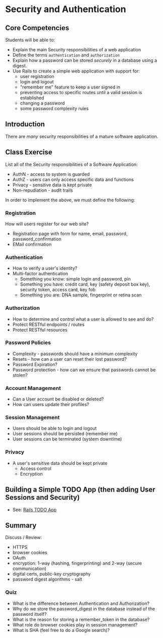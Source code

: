# Security and Authentication

## Core Competencies

Students will be able to:

* Explain the main Security responsibilities of a web application
* Define the terms `authentication` and `authorization`
* Explain how a password can be stored *securely* in a database using a digest.
* Use Rails to create a simple web application with support for:
  - user registration
  - login and logout
  - "remember me" feature to keep a user signed in
  - preventing access to specific routes until a valid session is established
  - changing a password
  - some password complexity rules

## Introduction

There are *many* security responsibilities of a mature software application.

## Class Exercise

List all of the Security responsibilities of a Software Application:

* AuthN - access to system is guarded
* AuthZ - users can only access specific data and functions
* Privacy - sensitive data is kept private
* Non-repudiation - audit trails

In order to implement the above, we must define the following:

### Registration

How will users register for our web site?

* Registration page with form for name, email, password, password_confirmation
* EMail confirmation

### Authentication

* How to verify a user's identity?
* Multi-factor authentication
  - Something you know: simple login and password, pin
  - Something you have: credit card, key (safety deposit box key),
                        security token, access card, key fob
  - Something you are: DNA sample, fingerprint or retina scan

### Authorization

* How to determine and control what a user is allowed to see and do?
* Protect RESTful endpoints / routes
* Protect RESTful resources

### Password Policies

* Complexity - passwords should have a minimum complexity
* Resets - how can a user can reset their lost password?
* Password Expiration?
* Password protection - how can we ensure that passwords cannot be stolen?

### Account Management

* Can a User account be disabled or deleted?
* How can users update their profiles?

### Session Management

* Users should be able to login and logout
* User sessions should be persisted (remember me)
* User sessions can be terminated (system downtime)

### Privacy

* A user's sensitive data should be kept private
  - Access control
  - Encryption

## Building a Simple TODO App (then adding User Sessions and Security)

* See: [Rails TODO App](https://github.com/ATL-WDI-Exercises/rails_todo_app)

## Summary

Discuss / Review:

* HTTPS
* browser cookies
* OAuth
* encryption: 1-way (hashing, fingerprinting) and 2-way (secure communication)
* digital certs, public-key cryptography
* password digest algorithms - salt


### Quiz

* What is the difference between Authentication and Authorization?
* Why do we store the password_digest in the database instead of the password itself?
* What is the reason for storing a remember_token in the database?
* What role do browser cookies play in session management?
* What is SHA (feel free to do a Google search)?
